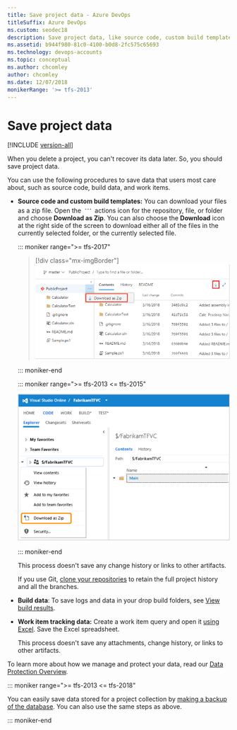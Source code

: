 ```yaml
---
title: Save project data - Azure DevOps
titleSuffix: Azure DevOps
ms.custom: seodec18
description: Save project data, like source code, custom build templates, build data, and work items.
ms.assetid: b944f980-81c0-4100-b0d8-2fc575c65693
ms.technology: devops-accounts
ms.topic: conceptual
ms.author: chcomley
author: chcomley
ms.date: 12/07/2018
monikerRange: '>= tfs-2013'
---
```


# Save project data

[!INCLUDE [version-all](../../includes/version-all.md)]

When you delete a project, you can't recover its data later. So, you should save project data.

You can use the following procedures to save data that users most care about, such as source code, build data, and work items.

* **Source code and custom build templates:** You can download your files as a zip file. Open the ![Repository actions](../../media/icons/actions-icon.png) actions icon for the repository, file, or folder and choose **Download as Zip**. You can also choose the **Download** icon at the right side of the screen to download either all of the files in the currently selected folder, or the currently selected file.

  ::: moniker range=">= tfs-2017"

  > [!div class="mx-imgBorder"]
  > ![Download code ](../public/media/download-code/download-zip-file.png)

  ::: moniker-end

  ::: moniker range=">= tfs-2013 <= tfs-2015"

  ![context menu with download as zip menu item](media/delete-project/ic760345.png)

  ::: moniker-end

  This process doesn't save any change history or links to other artifacts.

    If you use Git, [clone your repositories](../../repos/git/gitquickstart.md) to retain the full project history and all the branches.

* **Build data**: To save logs and data in your drop build folders, see [View build results](/previous-versions/ms181733(v=vs.140)).

* **Work item tracking data:** Create a work item query and open it [using Excel](../../boards/backlogs/office/bulk-add-modify-work-items-excel.md). Save the Excel spreadsheet.

    This process doesn't save any attachments, change history, or links to other artifacts.

To learn more about how we manage and protect your data, read our [Data Protection Overview](../../organizations/security/data-protection.md).

::: moniker range=">= tfs-2013 <= tfs-2018"

You can easily save data stored for a project collection
by [making a backup of the database](/azure/devops/server/admin/backup/config-backup-sched-plan). You can also
use the same steps as above.

::: moniker-end